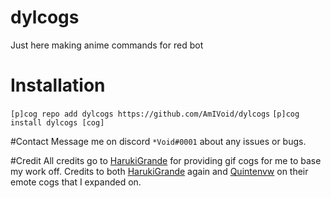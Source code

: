 # dylcogs
Just here making anime commands for red bot

# Installation
```[p]cog repo add dylcogs https://github.com/AmIVoid/dylcogs```
```[p]cog install dylcogs [cog]```

#Contact
Message me on discord ```*Void#0001``` about any issues or bugs.

#Credit
All credits go to [HarukiGrande](https://github.com/HarukiGrande) for providing gif cogs for me to base my work off.
Credits to both [HarukiGrande](https://github.com/HarukiGrande) again and [Quintenvw](https://github.com/Quintenvw) on their emote cogs that I expanded on.
